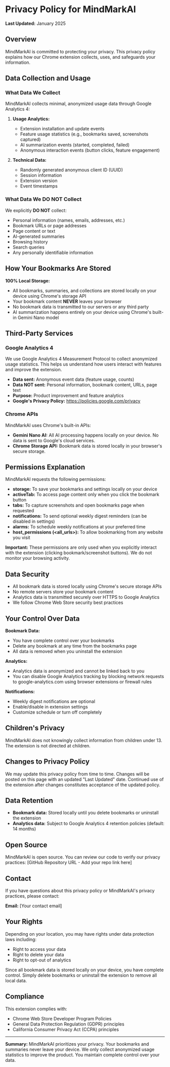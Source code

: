 # Privacy Policy for MindMarkAI

**Last Updated:** January 2025

## Overview

MindMarkAI is committed to protecting your privacy. This privacy policy explains how our Chrome extension collects, uses, and safeguards your information.

## Data Collection and Usage

### What Data We Collect

MindMarkAI collects minimal, anonymized usage data through Google Analytics 4:

1. **Usage Analytics:**
   - Extension installation and update events
   - Feature usage statistics (e.g., bookmarks saved, screenshots captured)
   - AI summarization events (started, completed, failed)
   - Anonymous interaction events (button clicks, feature engagement)

2. **Technical Data:**
   - Randomly generated anonymous client ID (UUID)
   - Session information
   - Extension version
   - Event timestamps

### What Data We DO NOT Collect

We explicitly **DO NOT** collect:
- Personal information (names, emails, addresses, etc.)
- Bookmark URLs or page addresses
- Page content or text
- AI-generated summaries
- Browsing history
- Search queries
- Any personally identifiable information

## How Your Bookmarks Are Stored

**100% Local Storage:**
- All bookmarks, summaries, and collections are stored locally on your device using Chrome's storage API
- Your bookmark content **NEVER** leaves your browser
- No bookmark data is transmitted to our servers or any third party
- AI summarization happens entirely on your device using Chrome's built-in Gemini Nano model

## Third-Party Services

### Google Analytics 4
We use Google Analytics 4 Measurement Protocol to collect anonymized usage statistics. This helps us understand how users interact with features and improve the extension.

- **Data sent:** Anonymous event data (feature usage, counts)
- **Data NOT sent:** Personal information, bookmark content, URLs, page text
- **Purpose:** Product improvement and feature analytics
- **Google's Privacy Policy:** https://policies.google.com/privacy

### Chrome APIs
MindMarkAI uses Chrome's built-in APIs:
- **Gemini Nano AI:** All AI processing happens locally on your device. No data is sent to Google's cloud services.
- **Chrome Storage API:** Bookmark data is stored locally in your browser's secure storage.

## Permissions Explanation

MindMarkAI requests the following permissions:

- **storage:** To save your bookmarks and settings locally on your device
- **activeTab:** To access page content only when you click the bookmark button
- **tabs:** To capture screenshots and open bookmarks page when requested
- **notifications:** To send optional weekly digest reminders (can be disabled in settings)
- **alarms:** To schedule weekly notifications at your preferred time
- **host_permissions (<all_urls>):** To allow bookmarking from any website you visit

**Important:** These permissions are only used when you explicitly interact with the extension (clicking bookmark/screenshot buttons). We do not monitor your browsing activity.

## Data Security

- All bookmark data is stored locally using Chrome's secure storage APIs
- No remote servers store your bookmark content
- Analytics data is transmitted securely over HTTPS to Google Analytics
- We follow Chrome Web Store security best practices

## Your Control Over Data

**Bookmark Data:**
- You have complete control over your bookmarks
- Delete any bookmark at any time from the bookmarks page
- All data is removed when you uninstall the extension

**Analytics:**
- Analytics data is anonymized and cannot be linked back to you
- You can disable Google Analytics tracking by blocking network requests to google-analytics.com using browser extensions or firewall rules

**Notifications:**
- Weekly digest notifications are optional
- Enable/disable in extension settings
- Customize schedule or turn off completely

## Children's Privacy

MindMarkAI does not knowingly collect information from children under 13. The extension is not directed at children.

## Changes to Privacy Policy

We may update this privacy policy from time to time. Changes will be posted on this page with an updated "Last Updated" date. Continued use of the extension after changes constitutes acceptance of the updated policy.

## Data Retention

- **Bookmark data:** Stored locally until you delete bookmarks or uninstall the extension
- **Analytics data:** Subject to Google Analytics 4 retention policies (default: 14 months)

## Open Source

MindMarkAI is open source. You can review our code to verify our privacy practices:
[GitHub Repository URL - Add your repo link here]

## Contact

If you have questions about this privacy policy or MindMarkAI's privacy practices, please contact:

**Email:** [Your contact email]

## Your Rights

Depending on your location, you may have rights under data protection laws including:
- Right to access your data
- Right to delete your data
- Right to opt-out of analytics

Since all bookmark data is stored locally on your device, you have complete control. Simply delete bookmarks or uninstall the extension to remove all local data.

## Compliance

This extension complies with:
- Chrome Web Store Developer Program Policies
- General Data Protection Regulation (GDPR) principles
- California Consumer Privacy Act (CCPA) principles

---

**Summary:** MindMarkAI prioritizes your privacy. Your bookmarks and summaries never leave your device. We only collect anonymized usage statistics to improve the product. You maintain complete control over your data.
